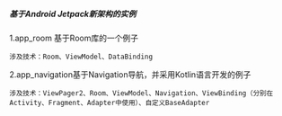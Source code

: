 ##### 基于Android Jetpack新架构的实例

1.app_room 基于Room库的一个例子

  ```涉及技术：Room、ViewModel、DataBinding```

2.app_navigation基于Navigation导航，并采用Kotlin语言开发的例子

  ```涉及技术：ViewPager2、Room、ViewModel、Navigation、ViewBinding（分别在Activity、Fragment、Adapter中使用）、自定义BaseAdapter```
